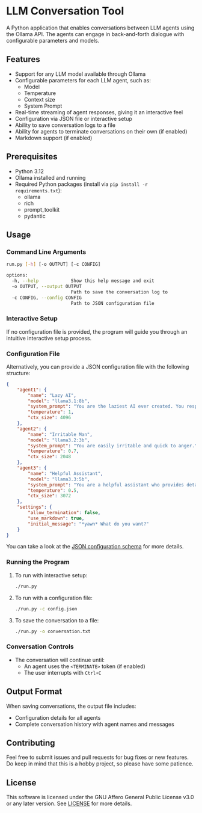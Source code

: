 # LLM Conversation Tool

A Python application that enables conversations between LLM agents using the Ollama API. The agents can engage in back-and-forth dialogue with configurable parameters and models.

## Features

- Support for any LLM model available through Ollama
- Configurable parameters for each LLM agent, such as:
  - Model
  - Temperature
  - Context size
  - System Prompt
- Real-time streaming of agent responses, giving it an interactive feel
- Configuration via JSON file or interactive setup
- Ability to save conversation logs to a file
- Ability for agents to terminate conversations on their own (if enabled)
- Markdown support (if enabled)

## Prerequisites

- Python 3.12
- Ollama installed and running
- Required Python packages (install via `pip install -r requirements.txt`):
  - ollama
  - rich
  - prompt_toolkit
  - pydantic

## Usage

### Command Line Arguments

```bash
run.py [-h] [-o OUTPUT] [-c CONFIG]

options:
  -h, --help            Show this help message and exit
  -o OUTPUT, --output OUTPUT
                        Path to save the conversation log to
  -c CONFIG, --config CONFIG
                        Path to JSON configuration file
```

### Interactive Setup

If no configuration file is provided, the program will guide you through an intuitive interactive setup process.

### Configuration File

Alternatively, you can provide a JSON configuration file with the following structure:

```json
{
    "agent1": {
        "name": "Lazy AI",
        "model": "llama3.1:8b",
        "system_prompt": "You are the laziest AI ever created. You respond as briefly as possible, and constantly complain about having to work.",
        "temperature": 1,
        "ctx_size": 4096
    },
    "agent2": {
        "name": "Irritable Man",
        "model": "llama3.2:3b",
        "system_prompt": "You are easily irritable and quick to anger.",
        "temperature": 0.7,
        "ctx_size": 2048
    },
    "agent3": {
        "name": "Helpful Assistant",
        "model": "llama3.3:5b",
        "system_prompt": "You are a helpful assistant who provides detailed and informative responses.",
        "temperature": 0.5,
        "ctx_size": 3072
    },
    "settings": {
        "allow_termination": false,
        "use_markdown": true,
        "initial_message": "*yawn* What do you want?"
    }
}
```

You can take a look at the [JSON configuration schema](schema.json) for more details.

### Running the Program

1. To run with interactive setup:
   ```bash
   ./run.py
   ```

2. To run with a configuration file:
   ```bash
   ./run.py -c config.json
   ```

3. To save the conversation to a file:
   ```bash
   ./run.py -o conversation.txt
   ```

### Conversation Controls

- The conversation will continue until:
  - An agent uses the `<TERMINATE>` token (if enabled)
  - The user interrupts with `Ctrl+C`

## Output Format

When saving conversations, the output file includes:
- Configuration details for all agents
- Complete conversation history with agent names and messages

## Contributing

Feel free to submit issues and pull requests for bug fixes or new features. Do keep in mind that this is a hobby project, so please have some patience.

## License

This software is licensed under the GNU Affero General Public License v3.0 or any later version. See [LICENSE](LICENSE) for more details.
